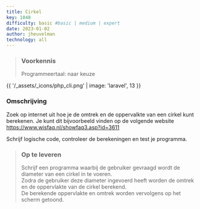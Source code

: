 ```yaml
---
title: Cirkel
key: 1048
difficulty: basic #basic | medium | expert
date: 2023-01-02
author: jheuvelman
technology: all
---
```


> ### Voorkennis
> Programmeertaal: naar keuze

{{ '/_assets/_icons/php_cli.png'  | image: 'laravel', 13 }}

### Omschrijving
Zoek op internet uit hoe je de omtrek en de oppervalkte van een cirkel
kunt berekenen. Je kunt dit bijvoorbeeld vinden op de volgende website
<https://www.wisfaq.nl/showfaq3.asp?id=3611>

Schrijf logische code, controleer de berekeningen en test je programma.

> ### Op te leveren
> Schrijf een programma waarbij de gebruiker gevraagd wordt de diameter
> van een cirkel in te voeren.  
> Zodra de gebruiker deze diameter ingevoerd heeft worden de omtrek en de oppervlakte van de cirkel berekend.  
> De berekende oppervlakte en omtrek worden vervolgens op het scherm getoond.
